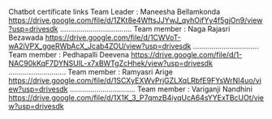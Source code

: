    Chatbot certificate links
Team Leader : Maneesha Bellamkonda
https://drive.google.com/file/d/1ZKt8e4WftsJJYwJ_qyhOifYy4f5gjOn9/view?usp=drivesdk
...................................
Team member : Naga Rajasri Bezawada
https://drive.google.com/file/d/1CWVoT-wA2iVPX_ggeRWbAcX_Jcab4ZOU/view?usp=drivesdk
................................
Team member : Pedhapalli Deevena
https://drive.google.com/file/d/1-NAC90kKqF7DYNSUIL-x7xBWTgZcHhek/view?usp=drivesdk
............................
Team member : Ramyasri Arige
https://drive.google.com/file/d/1SCXyEXWvPrjGZLXqLRbfE9FYsWrNI4uo/view?usp=drivesdk
................................
Team member : Variganji Nandhini
https://drive.google.com/file/d/1X1K_3_P7qmzB4iyqUcA64sYYExTBcUOt/view?usp=drivesdk
